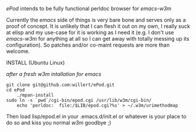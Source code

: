 _ePod_ intends to be fully functional perldoc browser for _emacs-w3m_

Currently the _emacs_ side of things is very bare bone and serves only as a proof
of concept. It is unlikely that I can flesh it out on my own, I really suck at elisp
and my use-case for it is working as I need it (e.g. I don't use _emacs-w3m_ for anything
at all so I can get away with totally messing up its configuration). So patches and/or co-maint
requests are more than welcome.

INSTALL (Ubuntu Linux)

*after a fresh w3m intallation for emacs*

    git clone git@github.com:willert/ePod.git
    cd ePod 
		./mpan-install
    sudo ln -s `pwd`/cgi-bin/epod.cgi /usr/lib/w3m/cgi-bin/
		echo 'perldoc:	file:/$LIB/epod.cgi?%s' > ~/.w3m/urimethodmap

Then load lisp/epod.el in your .emacs.d/init.el or whatever is your place to do so
and kiss you normal _w3m_ goodbye ;) 

